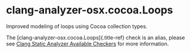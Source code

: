 # clang-analyzer-osx.cocoa.Loops

Improved modeling of loops using Cocoa collection types.

The [clang-analyzer-osx.cocoa.Loops]{.title-ref} check is an alias,
please see [Clang Static Analyzer Available
Checkers](https://clang.llvm.org/docs/analyzer/checkers.html#osx-cocoa-loops)
for more information.
